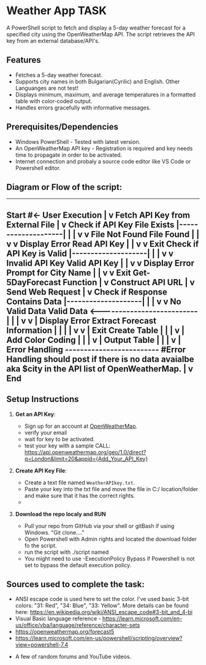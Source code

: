 # Weather App TASK

A PowerShell script to fetch and display a 5-day weather forecast for a specified city using the OpenWeatherMap API. The script retrieves the API key from an external database/API's.

## Features
- Fetches a 5-day weather forecast.
- Supports city names in both Bulgarian(Cyrilic) and English. Other Languanges are not test! 
- Displays minimum, maximum, and average temperatures in a formatted table with color-coded output.
- Handles errors gracefully with informative messages.

## Prerequisites/Dependencies

- Windows PowerShell - Tested with latest version. 
- An OpenWeatherMap API key - Registration is required and key needs time to propagate in order to be activated. 
- Internet connection and probaly a source code editor like VS Code or Powershell editor. 

## Diagram or Flow of the script:  
----------------------------------------------------------------------------------------------------------------------------------------------------------------------------------------------------------------------





Start #<- User Execution
  |
  v
Fetch API Key from External File 
  |
  v
Check if API Key File Exists
  |--------------------|
  |                    |
  v                    v
File Not Found       File Found
  |                    |
  v                    v
Display Error        Read API Key
  |                    |
  v                    v
Exit                Check if API Key is Valid
                      |--------------------|
                      |                    |
                      v                    v
                Invalid API Key         Valid API Key
                      |                    |
                      v                    v
                Display Error       Prompt for City Name
                      |                    |
                      v                    v
                     Exit           Get-5DayForecast Function
                                          |
                                          v
                                  Construct API URL
                                          |
                                          v
                                  Send Web Request
                                          |
                                          v
                              Check if Response Contains Data
                                          |--------------------|
                                          |                    |
                                          v                    v
                                No Valid Data             Valid Data <--------------------------
                                          |                    |                               |
                                          v                    v                               |
                                    Display Error     Extract Forecast Information             |
                                          |                    |                               |
                                          v                    v                               |
                                         Exit           Create Table                           |
                                                            |                                  |
                                                            v                                  |
                                                  Add Color Coding                             |
                                                            |                                  |
                                                            v                                  |
                                                      Output Table                             |
                                                            |                                  |
                                                            v                                  |
                                                      Error Handling   ------------------------- #Error Handling should post if there is no data avaialbe aka $city in the API list of OpenWeatherMap. 
                                                            |
                                                            v
                                                           End
----------------------------------------------------------------------------------------------------------------------------------------------------------------------------------------------------------------------


## Setup Instructions

1. **Get an API Key**:
   - Sign up for an account at [OpenWeatherMap](https://openweathermap.org/).
   - verify your email
   - wait for key to be activated. 
   - test your key with a sample CALL: https://api.openweathermap.org/geo/1.0/direct?q=London&limit=20&appid={Add_Your_API_Key}

2. **Create API Key File**:
   - Create a text file named `WeatherAPIkey.txt`.
   - Paste your key into the txt file and move the file in C:/ location/folder and make sure that it has the correct rights. 
   -

3. **Download the repo localy and RUN**
   - Pull your repo from GitHub via your shell or gitBash if using Windows. "Git clone...." 
   - Open Powershell with Admin rights and located the download folder fo the script. 
   - run the script with ./script named
   - You might need to use -ExecutionPolicy Bypass if Powershell is not set to bypass the default execution policy. 



## Sources used to complete the task: 

  - ANSI escape code is used here to set the color. I've used basic 3-bit colors: "31: Red", "34: Blue", "33: Yellow". More details can be found here: https://en.wikipedia.org/wiki/ANSI_escape_code#3-bit_and_4-bi
  - Visual Basic language reference - https://learn.microsoft.com/en-us/office/vba/language/reference/character-sets
  - https://openweathermap.org/forecast5 
  - https://learn.microsoft.com/en-us/powershell/scripting/overview?view=powershell-7.4
  + A few of random forums and YouTube videos. 
